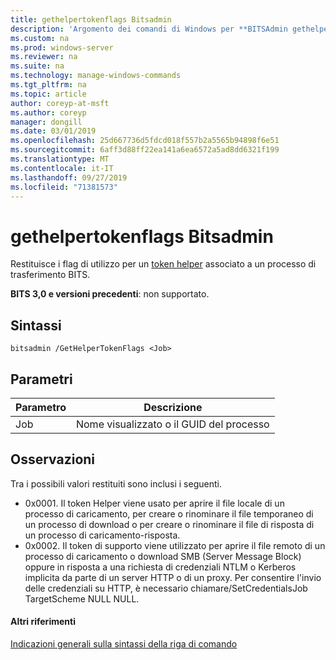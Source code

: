 ```yaml
---
title: gethelpertokenflags Bitsadmin
description: 'Argomento dei comandi di Windows per **BITSAdmin gethelpertokenflags** : restituisce i flag di utilizzo per un token Helper associato a un processo di trasferimento BITS.'
ms.custom: na
ms.prod: windows-server
ms.reviewer: na
ms.suite: na
ms.technology: manage-windows-commands
ms.tgt_pltfrm: na
ms.topic: article
author: coreyp-at-msft
ms.author: coreyp
manager: dongill
ms.date: 03/01/2019
ms.openlocfilehash: 25d667736d5fdcd018f557b2a5565b94898f6e51
ms.sourcegitcommit: 6aff3d88ff22ea141a6ea6572a5ad8dd6321f199
ms.translationtype: MT
ms.contentlocale: it-IT
ms.lasthandoff: 09/27/2019
ms.locfileid: "71381573"
---
```

# <a name="bitsadmin-gethelpertokenflags"></a>gethelpertokenflags Bitsadmin

Restituisce i flag di utilizzo per un [token helper](/windows/desktop/bits/helper-tokens-for-bits-transfer-jobs) associato a un processo di trasferimento BITS.

**BITS 3,0 e versioni precedenti**: non supportato.

## <a name="syntax"></a>Sintassi

```
bitsadmin /GetHelperTokenFlags <Job>
```

## <a name="parameters"></a>Parametri

|Parametro|Descrizione|
|---------|-----------|
|Job|Nome visualizzato o il GUID del processo|

## <a name="remarks"></a>Osservazioni

Tra i possibili valori restituiti sono inclusi i seguenti.

- 0x0001. Il token Helper viene usato per aprire il file locale di un processo di caricamento, per creare o rinominare il file temporaneo di un processo di download o per creare o rinominare il file di risposta di un processo di caricamento-risposta.
- 0x0002. Il token di supporto viene utilizzato per aprire il file remoto di un processo di caricamento o download SMB (Server Message Block) oppure in risposta a una richiesta di credenziali NTLM o Kerberos implicita da parte di un server HTTP o di un proxy. Per consentire l'invio delle credenziali su HTTP, è necessario chiamare/SetCredentialsJob TargetScheme NULL NULL.

#### <a name="additional-references"></a>Altri riferimenti

[Indicazioni generali sulla sintassi della riga di comando](command-line-syntax-key.md)
